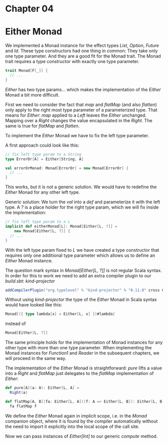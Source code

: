 # Chapter 04

# Either Monad

We implemented a Monad instance for the effect types
_List_, _Option_, _Future_ and _Id_. These type constructors had one thing in common: They take only one
type parameter. And they are a good fit for the Monad
trait. The Monad trait requires a type constructor with exactly one type parameter.

```scala
trait Monad[F[_]] {
  // ...
}
```

_Either_ has two type params... which makes the implementation of the _Either_ Monad a bit more
difficult.

First we need to consider the fact that _map_ and
_flatMap_ (and also _flatten_) only apply to the right
most type parameter of a parameterized type. That means
for _Either_: _map_ applied to a _Left_ leaves the
_Either_ unchanged. Mapping over a _Right_ changes the
value encapsulated in the _Right_. The same is true for
_flatMap_ and _flatten_.

To implement the _Either_ Monad we have to fix the left
type parameter.

A first approach could look like this:

```scala
// fix left type param to a String
type ErrorOr[A] = Either[String, A]

val errorOrMonad: Monad[ErrorOr] = new Monad[ErrorOr] {
  // ...
}
```

This works, but it is not a generic solution. We would
have to redefine the *Either* Monad for any other left
type.

Generic solution: We turn the _val_ into a _def_ and
parameterize it with the left type. A _?_ is a place
holder for the right type param, which we will fix
inside the implementation:

```scala
// fix left type param to a L
implicit def eitherMonad[L]: Monad[Either[L, ?]] =
    new Monad[Either[L, ?]] {
  // ...
}
```

With the left type param fixed to _L_ we have created a
type constructor that requires only one additional type
parameter which allows us to define an _Either_ Monad
instance.

The question mark syntax in _Monad[Either[L, ?]]_ is not
regular Scala syntax. In order for this to work we need to add
an extra compiler plugin to our _build.sbt_:
_kind-projector_

```scala
addCompilerPlugin("org.typelevel" % "kind-projector" % "0.11.0" cross CrossVersion.full),
```

Without using _kind-projector_ the type of the _Either_
Monad in Scala syntax would have looked like this:
```scala
Monad[({ type lambda[x] = Either[L, x] })#lambda]
```
instead of
```scala
Monad[Either[L, ?]]
```

The same principle holds for the implementation of Monad
instances for any other type with more than one type
parameter. When implementing the Monad instances for
_Function1_ and _Reader_ in the subsequent chapters, we
will proceed in the same way.

The implementation of the _Either_ Monad is straightforward: _pure_
lifts a value into a _Right_ and _flatMap_ just
delegates to the _flatMap_ implementation of _Either_:

```scala
def pure[A](a: A): Either[L, A] =
  Right(a)

def flatMap[A, B](fa: Either[L, A])(f: A => Either[L, B]): Either[L, B] =
  fa flatMap f
```

We define the _Either_ Monad again in implicit scope,
i.e. in the _Monad_ companion object, where it is found
by the compiler automatically without the need to import
it explicitly into the local scope of the call site.

Now we can pass instances of _Either[Int]_ to our generic
_compute_ method.
